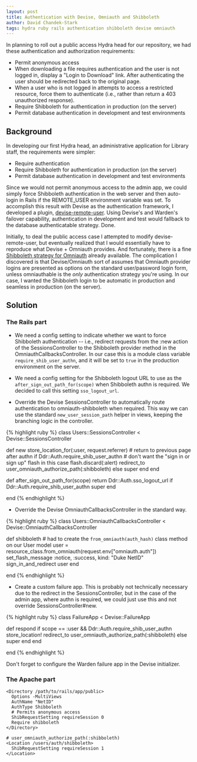 ```yaml
---
layout: post
title: Authentication with Devise, Omniauth and Shibboleth
author: David Chandek-Stark
tags: hydra ruby rails authentication shibboleth devise omniauth
---
```


In planning to roll out a public access Hydra head for our repository, we had these authentication and authorization requirements:

- Permit anonymous access
- When downloading a file requires authentication and the user is not logged in, display a "Login to Download" link. After authenticating the user should be redirected back to the original page.
- When a user who is not logged in attempts to access a restricted resource, force them to authenticate (i.e., rather than return a 403 unauthorized response).
- Require Shibboleth for authentication in production (on the server)
- Permit database authentication in development and test environments

## Background

In developing our first Hydra head, an administrative application for Library staff, the requirements were simpler:

- Require authentication
- Require Shibboleth for authentication in production (on the server)
- Permit database authentication in development and test environments

Since we would not permit anonymous access to the admin app, we could simply force Shibboleth authentication in the web server and then auto-login in Rails if the REMOTE_USER environment variable was set. To accomplish this result with Devise as the authentication framework, I developed a plugin, [devise-remote-user](https://github.com/duke-libraries/devise-remote-user). Using Devise's and Warden's failover capability, authentication in development and test would fallback to the database authenticatable strategy. Done.

Initially, to deal the public access case I attempted to modify devise-remote-user, but eventually realized that I would essentially have to reproduce what Devise + Omniauth provides. And fortunately, there is a fine [Shibboleth strategy for Omniauth](https://github.com/toyokazu/omniauth-shibboleth) already available. The complication I discovered is that Devise/Omniauth sort of assumes that Omniauth provider logins are presented as options on the standard user/password login form, unless omniauthable is the *only* authentication strategy you're using. In our case, I wanted the Shibboleth login to be automatic in production and seamless in production (on the server).

## Solution

### The Rails part

- We need a config setting to indicate whether we want to force Shibboleth authentication -- i.e., redirect requests from the :new action of the SessionsController to the Shibboleth provider method in the OmniauthCallbacksController. In our case this is a module class variable `require_shib_user_authn`, and it will be set to `true` in the production environment on the server.

- We need a config setting for the Shibboleth logout URL to use as the `after_sign_out_path_for(scope)` when Shibboleth authn is required. We decided to call this setting `sso_logout_url`.

- Override the Devise SessionsController to automatically route authentication to omniauth-shibboleth when required. This way we can use the standard `new_user_session_path` helper in views, keeping the branching logic in the controller.

{% highlight ruby %}
class Users::SessionsController < Devise::SessionsController

  def new
    store_location_for(:user, request.referrer) # return to previous page after authn
    if Ddr::Auth.require_shib_user_authn
      # don't want the "sign in or sign up" flash in this case
      flash.discard(:alert)
      redirect_to user_omniauth_authorize_path(:shibboleth)
    else
      super
    end
  end

  def after_sign_out_path_for(scope)
    return Ddr::Auth.sso_logout_url if Ddr::Auth.require_shib_user_authn
    super
  end

end
{% endhighlight %}

- Override the Devise OmniauthCallbacksController in the standard way.

{% highlight ruby %}
class Users::OmniauthCallbacksController < Devise::OmniauthCallbacksController
  
  def shibboleth
    # had to create the `from_omniauth(auth_hash)` class method on our User model
    user = resource_class.from_omniauth(request.env["omniauth.auth"])
    set_flash_message :notice, :success, kind: "Duke NetID"
    sign_in_and_redirect user
  end

end
{% endhighlight %}

- Create a custom failure app. This is probably not technically necessary due to the redirect in the SessionsController, but in the case of the admin app, where authn is required, we could just use this and not override SessionsController#new.

{% highlight ruby %}
class FailureApp < Devise::FailureApp

  def respond
    if scope == :user && Ddr::Auth.require_shib_user_authn
      store_location!
      redirect_to user_omniauth_authorize_path(:shibboleth)
    else
      super
    end
  end

end
{% endhighlight %}

Don't forget to configure the Warden failure app in the Devise initializer.

### The Apache part

    <Directory /path/to/rails/app/public>
      Options -MultiViews
      AuthName "NetID"
      AuthType Shibboleth
      # Permits anonymous access
      ShibRequestSetting requireSession 0
      Require shibboleth
    </Directory>

    # user_omniauth_authorize_path(:shibboleth)                                                                        
    <Location /users/auth/shibboleth>
      ShibRequestSetting requireSession 1
    </Location>
